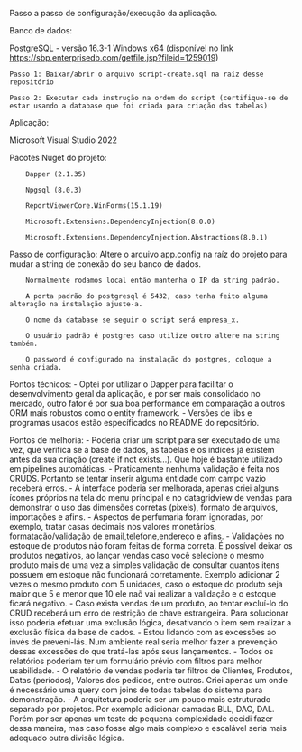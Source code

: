 Passo a passo de configuração/execução da aplicação.

Banco de dados:

  PostgreSQL - versão 16.3-1 Windows x64 (disponível no link https://sbp.enterprisedb.com/getfile.jsp?fileid=1259019)
  
    Passo 1: Baixar/abrir o arquivo script-create.sql na raíz desse repositório
    
    Passo 2: Executar cada instrução na ordem do script (certifique-se de estar usando a database que foi criada para criação das tabelas)

Aplicação:

  Microsoft Visual Studio 2022
	
  Pacotes Nuget do projeto:
  
	    Dapper (2.1.35)
     
	    Npgsql (8.0.3)
     
	    ReportViewerCore.WinForms(15.1.19)

	    Microsoft.Extensions.DependencyInjection(8.0.0)
     
	    Microsoft.Extensions.DependencyInjection.Abstractions(8.0.1)
     
		
  Passo de configuração: Altere o arquivo app.config na raíz do projeto para mudar a string de conexão do seu banco de dados.
	
	    Normalmente rodamos local então mantenha o IP da string padrão. 
	    
	    A porta padrão do postgresql é 5432, caso tenha feito alguma alteração na instalação ajuste-a. 
	    
	    O nome da database se seguir o script será empresa_x. 
	    
	    O usuário padrão é postgres caso utilize outro altere na string também. 
	    
	    O password é configurado na instalação do postgres, coloque a senha criada.



Pontos técnicos: 
	- Optei por utilizar o Dapper para facilitar o desenvolvimento geral da aplicação, e por ser mais consolidado no mercado, outro fator é por sua boa performance em comparação a outros ORM mais robustos como o entity framework.
	- Versões de libs e programas usados estão específicados no README do repositório.

Pontos de melhoria:
	- Poderia criar um script para ser executado de uma vez, que verifica se a base de dados, as tabelas e os indíces já existem antes da sua criação (create if not exists...). Que hoje é bastante utilizado em pipelines automáticas.
	- Praticamente nenhuma validação é feita nos CRUDS. Portanto se tentar inserir alguma entidade com campo vazio receberá erros.
	- A interface poderia ser melhorada, apenas criei alguns ícones próprios na tela do menu principal e no datagridview de vendas para demonstrar o uso das dimensões corretas (pixels), formato de arquivos, importações e afins.
	- Aspectos de perfumaria foram ignoradas, por exemplo, tratar casas decimais nos valores monetários, formatação/validação de email,telefone,endereço e afins.
	- Validações no estoque de produtos não foram feitas de forma correta. É possível deixar os produtos negativos, ao lançar vendas caso você selecione o mesmo produto mais de uma vez a simples validação de consultar quantos itens possuem em estoque não funcionará corretamente. Exemplo adicionar 2 vezes o mesmo produto com 5 unidades, caso o estoque do produto seja maior que 5 e menor que 10 ele naõ vai realizar a validação e o estoque ficará negativo.
	- Caso exista vendas de um produto, ao tentar excluí-lo do CRUD receberá um erro de restrição de chave estrangeira. Para solucionar isso poderia efetuar uma exclusão lógica, desativando o item sem realizar a exclusão física da base de dados.
	- Estou lidando com as excessões ao invés de preveni-lás. Num ambiente real seria melhor fazer a prevenção dessas excessões do que tratá-las após seus lançamentos.
	- Todos os relatórios poderiam ter um formulário prévio com filtros para melhor usabilidade.
	- O relatório de vendas poderia ter filtros de Clientes, Produtos, Datas (períodos), Valores dos pedidos, entre outros. Criei apenas um onde é necessário uma query com joins de todas tabelas do sistema para demonstração.
	- A arquitetura poderia ser um pouco mais estruturado separado por projetos. Por exemplo adicionar camadas BLL, DAO, DAL. Porém por ser apenas um teste de pequena complexidade decidi fazer dessa maneira, mas caso fosse algo mais complexo e escalável seria mais adequado outra divisão lógica.

